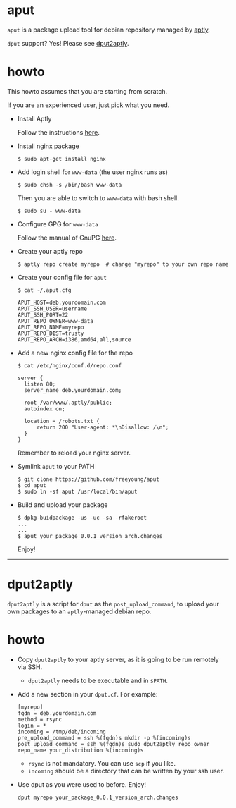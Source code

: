 aput
====

`aput` is a package upload tool for debian repository managed by [aptly](http://www.aptly.info).

`dput` support? Yes! Please see [dput2aptly](#dput2aptly).

howto
=====

This howto assumes that you are starting from scratch.

If you are an experienced user, just pick what you need.

- Install Aptly

  Follow the instructions [here](http://www.aptly.info/download/).

- Install nginx package

  ```
  $ sudo apt-get install nginx
  ```

- Add login shell for `www-data` (the user nginx runs as)

  ```
  $ sudo chsh -s /bin/bash www-data
  ```

  Then you are able to switch to `www-data` with bash shell.

  ```
  $ sudo su - www-data
  ```

- Configure GPG for `www-data`

  Follow the manual of GnuPG [here](https://www.gnupg.org/gph/en/manual/c14.html).

- Create your aptly repo

  ```
  $ aptly repo create myrepo  # change "myrepo" to your own repo name
  ```

- Create your config file for `aput`

  ```
  $ cat ~/.aput.cfg

  APUT_HOST=deb.yourdomain.com
  APUT_SSH_USER=username
  APUT_SSH_PORT=22
  APUT_REPO_OWNER=www-data
  APUT_REPO_NAME=myrepo
  APUT_REPO_DIST=trusty
  APUT_REPO_ARCH=i386,amd64,all,source
  ```

- Add a new nginx config file for the repo

  ```
  $ cat /etc/nginx/conf.d/repo.conf

  server {
    listen 80;
    server_name deb.yourdomain.com;

    root /var/www/.aptly/public;
    autoindex on;

    location = /robots.txt {
        return 200 "User-agent: *\nDisallow: /\n";
    }
  }
  ```

  Remember to reload your nginx server.

- Symlink `aput` to your PATH

  ```
  $ git clone https://github.com/freeyoung/aput
  $ cd aput
  $ sudo ln -sf aput /usr/local/bin/aput
  ```

- Build and upload your package

  ```
  $ dpkg-buidpackage -us -uc -sa -rfakeroot
  ...
  ...
  $ aput your_package_0.0.1_version_arch.changes
  ```

  Enjoy!

----

dput2aptly
==========

`dput2aptly` is a script for `dput` as the `post_upload_command`, to upload
your own packages to an `aptly`-managed debian repo.

howto
=====

- Copy `dput2aptly` to your aptly server, as it is going to be run
  remotely via SSH.

  * `dput2aptly` needs to be executable and in `$PATH`.

- Add a new section in your `dput.cf`. For example:

  ```
  [myrepo]
  fqdn = deb.yourdomain.com
  method = rsync
  login = *
  incoming = /tmp/deb/incoming
  pre_upload_command = ssh %(fqdn)s mkdir -p %(incoming)s
  post_upload_command = ssh %(fqdn)s sudo dput2aptly repo_owner repo_name your_distribution %(incoming)s
  ```

  * `rsync` is not mandatory. You can use `scp` if you like.
  * `incoming` should be a directory that can be written by your ssh user.

- Use dput as you were used to before. Enjoy!

  `dput myrepo your_package_0.0.1_version_arch.changes`

